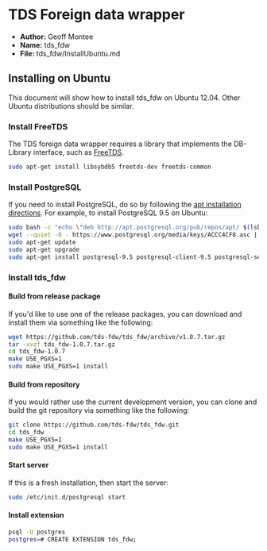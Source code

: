 # TDS Foreign data wrapper

* **Author:** Geoff Montee
* **Name:** tds_fdw
* **File:** tds_fdw/InstallUbuntu.md

## Installing on Ubuntu

This document will show how to install tds_fdw on Ubuntu 12.04. Other Ubuntu distributions should be similar. 

### Install FreeTDS

The TDS foreign data wrapper requires a library that implements the DB-Library interface,
such as [FreeTDS](http://www.freetds.org).

```bash
sudo apt-get install libsybdb5 freetds-dev freetds-common
```

### Install PostgreSQL

If you need to install PostgreSQL, do so by following the [apt installation directions](https://wiki.postgresql.org/wiki/Apt). For example, to install PostgreSQL 9.5 on Ubuntu:

```bash
sudo bash -c "echo \"deb http://apt.postgresql.org/pub/repos/apt/ $(lsb_release -c -s)-pgdg main\" > /etc/apt/sources.list.d/pgdg.list"
wget --quiet -O - https://www.postgresql.org/media/keys/ACCC4CF8.asc | sudo apt-key add -
sudo apt-get update
sudo apt-get upgrade
sudo apt-get install postgresql-9.5 postgresql-client-9.5 postgresql-server-dev-9.5
```

### Install tds_fdw

#### Build from release package

If you'd like to use one of the release packages, you can download and install them via something like the following:

```bash
wget https://github.com/tds-fdw/tds_fdw/archive/v1.0.7.tar.gz
tar -xvzf tds_fdw-1.0.7.tar.gz
cd tds_fdw-1.0.7
make USE_PGXS=1
sudo make USE_PGXS=1 install
```

#### Build from repository

If you would rather use the current development version, you can clone and build the git repository via something like the following:

```bash
git clone https://github.com/tds-fdw/tds_fdw.git
cd tds_fdw
make USE_PGXS=1
sudo make USE_PGXS=1 install
```

#### Start server 

If this is a fresh installation, then start the server:

```bash
sudo /etc/init.d/postgresql start
```

#### Install extension

```bash
psql -U postgres
postgres=# CREATE EXTENSION tds_fdw;
```
